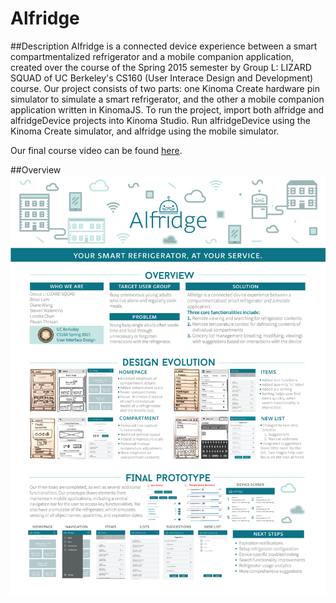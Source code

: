 # Alfridge

##Description
Alfridge is a connected device experience between a smart compartmentalized refrigerator and a mobile companion application, created over the course of the Spring 2015 semester by Group L: LIZARD SQUAD of UC Berkeley's CS160 (User Interace Design and Development) course.
Our project consists of two parts: one Kinoma Create hardware pin simulator to simulate a smart refrigerator, and the other a mobile companion application written in KinomaJS. To run the project, import both alfridge and alfridgeDevice projects into Kinoma Studio. Run alfridgeDevice using the Kinoma Create simulator, and alfridge using the mobile simulator.

Our final course video can be found [here](https://www.youtube.com/watch?v=EQvIGbh5IH0).

##Overview
![poster](docs/alfridge-final-poster.png)
